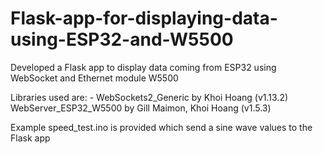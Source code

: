 # Flask-app-for-displaying-data-using-ESP32-and-W5500
Developed a Flask app to display data coming from ESP32 using WebSocket and Ethernet module W5500


Libraries used are: - 
WebSockets2_Generic by Khoi Hoang (v1.13.2)
WebServer_ESP32_W5500 by Gill Maimon, Khoi Hoang (v1.5.3)


Example speed_test.ino is provided which send a sine wave values to the Flask app 
